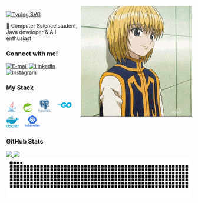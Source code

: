 <img align="right" alt="" height="300px" src="./readmeImg.jpg">

[![Typing SVG](https://readme-typing-svg.herokuapp.com?font=Fira+Code&duration=3000&pause=350&color=F70000&random=false&width=435&lines=Ol%C3%A1%2C+me+chamo+Jo%C3%A3o+Gabriel+Abreu!;sou+Desenvolvedor+Back-end+Java)](https://git.io/typing-svg)

<p align="left">📌 Computer Science student, Java developer & A.I enthusiast</p>

<h3 align="left">Connect with me!</h3>

[![E-mail](https://img.shields.io/badge/-Email-000?style=for-the-badge&logo=microsoft-outlook&logoColor=FF0000&color:FFF)](mailto:abrxu@yahoo.com)
[![LinkedIn](https://img.shields.io/badge/-LinkedIn-000?style=for-the-badge&logo=linkedin&logoColor=FF0000&color:FFF)](https://www.linkedin.com/in/joao-gabreu/)
[![Instagram](https://img.shields.io/badge/-Instagram-000?style=for-the-badge&logo=instagram&logoColor=FF0000&color:FFF)](https://www.instagram.com/abreuwyz/)

<h3 align="left">My Stack</h3>

<div align="left">
  <img src="https://github.com/devicons/devicon/blob/master/icons/java/java-original.svg" height="30" alt="java logo"  />
  <img width="8" />
  <img src="https://github.com/devicons/devicon/blob/master/icons/spring/spring-original.svg" height="25" alt="spring logo"  />
  <img width="8" />
  <img src="https://github.com/devicons/devicon/blob/master/icons/postgresql/postgresql-plain-wordmark.svg" height="35" alt="postgresql logo"  />
  <img width="8" />
  <img src="https://github.com/devicons/devicon/blob/master/icons/go/go-original-wordmark.svg" height="40" alt="golang logo"  />
  <img width="8" />
  <img src="https://github.com/devicons/devicon/blob/master/icons/docker/docker-plain-wordmark.svg" height="35" alt="docker logo"  />
  <img width="8" />
  <img src="https://github.com/devicons/devicon/blob/master/icons/kubernetes/kubernetes-plain-wordmark.svg" height="40" alt="k8s logo"  />
  <img width="8" />
</div>

<h3>GitHub Stats</h3>

<a href="https://github.com/abrxu">
    <img height="180em" src="https://github-readme-stats.vercel.app/api?username=abrxu&show_icons=true&theme=tokyonight&include_all_commits=true&count_private=true"/>
    <img height="180em" src="https://github-readme-stats.vercel.app/api/top-langs/?username=abrxu&layout=compact&langs_count=10&theme=tokyonight"/>
</a>
<br>

<picture>
  <source media="(prefers-color-scheme: dark)" srcset="https://raw.githubusercontent.com/abrxu/abrxu/output/github-contribution-grid-snake-dark.svg">
  <source media="(prefers-color-scheme: light)" srcset="https://raw.githubusercontent.com/abrxu/abrxu/output/github-contribution-grid-snake.svg">
  <img alt="github contribution grid snake animation" src="https://raw.githubusercontent.com/abrxu/abrxu/output/github-contribution-grid-snake.svg">
</picture>
